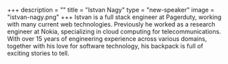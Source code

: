 +++
description = ""
title = "Istvan Nagy"
type = "new-speaker"
image = "istvan-nagy.png"
+++
Istvan is a full stack engineer at Pagerduty, working with many current web technologies. Previously he worked as a research engineer at Nokia, specializing in cloud computing for telecommunications. With over 15 years of engineering experience across various domains, together with his love for software technology, his backpack is full of exciting stories to tell.
